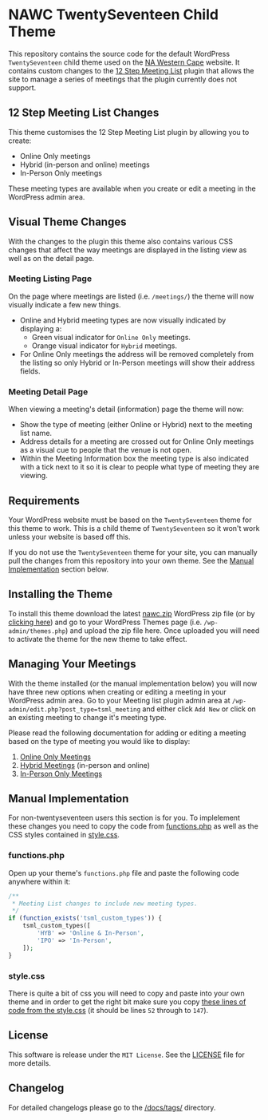 # NAWC TwentySeventeen Child Theme

This repository contains the source code for the default WordPress
`TwentySeventeen` child theme used on the
[NA Western Cape](https://na.org.za/wc/) website. It contains custom changes
to the [12 Step Meeting List](https://wordpress.org/plugins/12-step-meeting-list/)
plugin that allows the site to manage a series of meetings that the plugin
currently does not support.

## 12 Step Meeting List Changes

This theme customises the 12 Step Meeting List plugin by allowing you to create:

- Online Only meetings
- Hybrid (in-person and online) meetings
- In-Person Only meetings

These meeting types are available when you create or edit a meeting in the WordPress admin area.

## Visual Theme Changes

With the changes to the plugin this theme also contains various CSS changes that affect the way meetings are displayed in the listing view as well as on the detail page.

### Meeting Listing Page

On the page where meetings are listed (i.e. `/meetings/`) the theme will now visually indicate a few new things.

- Online and Hybrid meeting types are now visually indicated by displaying a:
    - Green visual indicator for `Online Only` meetings.
    - Orange visual indicator for `Hybrid` meetings.
- For Online Only meetings the address will be removed completely from the listing so only Hybrid or In-Person meetings will show their address fields.

### Meeting Detail Page

When viewing a meeting's detail (information) page the theme will now:

- Show the type of meeting (either Online or Hybrid) next to the meeting list name.
- Address details for a meeting are crossed out for Online Only meetings as a visual cue to people that the venue is not open.
- Within the Meeting Information box the meeting type is also indicated with a tick next to it so it is clear to people what type of meeting they are viewing.

## Requirements

Your WordPress website must be based on the `TwentySeventeen` theme for this theme to work. This is a child theme of `TwentySeventeen` so it won't work unless your website is based off this.

If you do not use the `TwentySeventeen` theme for your site, you can manually pull the changes from this repository into your own theme. See the [Manual Implementation](#manual-implementation) section below.

## Installing the Theme

To install this theme download the latest [nawc.zip][dist] WordPress zip file
(or by [clicking here][dist]) and go to your WordPress Themes page
(i.e. `/wp-admin/themes.php`) and upload the zip file here. Once uploaded you
will need to activate the theme for the new theme to take effect.

## Managing Your Meetings

With the theme installed (or the manual implementation below) you will now have three new options when creating or editing a meeting in your WordPress admin area. Go to your Meeting list plugin admin area at `/wp-admin/edit.php?post_type=tsml_meeting` and either click `Add New` or click on an existing meeting to change it's meeting type.

Please read the following documentation for adding or editing a meeting based on the type of meeting you would like to display:

1. [Online Only Meetings][online]
2. [Hybrid Meetings][hybrid] (in-person and online)
3. [In-Person Only Meetings][person]

## Manual Implementation

For non-twentyseventeen users this section is for you. To implelement these changes you need to copy the code from [functions.php][functions] as well as the CSS styles contained in [style.css][style].

### functions.php

Open up your theme's `functions.php` file and paste the following code anywhere within it:

```php
/**
 * Meeting List changes to include new meeting types.
 */
if (function_exists('tsml_custom_types')) {
    tsml_custom_types([
        'HYB' => 'Online & In-Person',
        'IPO' => 'In-Person',
    ]);
}
```

### style.css

There is quite a bit of css you will need to copy and paste into your own theme and in order to get the right bit make sure you copy [these lines of code from the style.css][style-blob] (it should be lines `52` through to `147`).

## License

This software is release under the `MIT License`. See the [LICENSE](LICENSE) file for more details.

## Changelog

For detailed changelogs please go to the [/docs/tags/](/docs/tags/) directory.

[dist]: https://raw.githubusercontent.com/nawc/child-theme/main/dist/nawc.zip
[functions]: /src/functions.php
[style]: /src/style.css
[style-blob]: https://github.com/nawc/child-theme/blob/66b126e155dcc1020d0c2aa8b8e0920579d1c6a7/src/style.css#L52-L147
[online]: /docs/ONLINE_ONLY_MEETINGS.md
[hybrid]: /docs/HYBRID_MEETINGS.md
[person]: /docs/IN-PERSON_ONLY_MEETINGS.md
